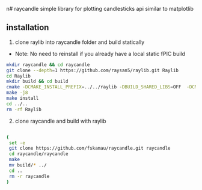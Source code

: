 n# raycandle
simple library for plotting candlesticks
api similar to matplotlib

## installation

1. clone raylib into raycandle folder and build statically
 - Note: No need to reinstall if you already have a local static fPIC build

 ```bash 
 mkdir raycandle && cd raycandle
 git clone --depth=1 https://github.com/raysan5/raylib.git Raylib
 cd Raylib
 mkdir build && cd build 
 cmake -DCMAKE_INSTALL_PREFIX=../../raylib -DBUILD_SHARED_LIBS=OFF  -DCMAKE_BUILD_TYPE=Release  -DCMAKE_POSITION_INDEPENDENT_CODE=ON  ..
 make -j8
 make install
 cd ../..
 rm -rf Raylib
 ```
 
 2. clone raycandle and build with raylib
 
 ```bash

(
  set -e
  git clone https://github.com/fskamau/raycandle.git raycandle
  cd raycandle/raycandle
  make
  mv build/* ../
  cd ..
  rm -r raycandle
) 

 ```
 
 
